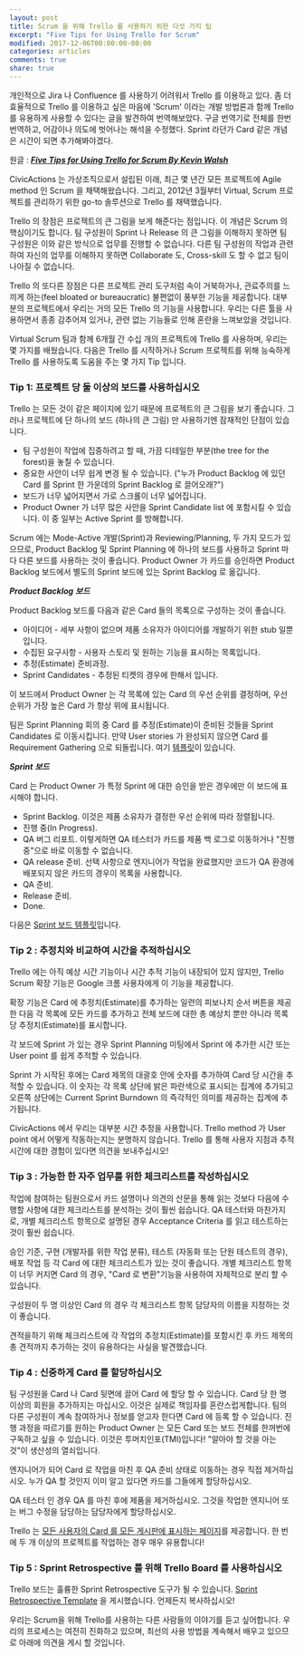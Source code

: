 ```yaml
---
layout: post
title: Scrum 을 위해 Trello 를 사용하기 위한 다섯 가지 팁
excerpt: "Five Tips for Using Trello for Scrum"
modified: 2017-12-06T00:00:00-00:00
categories: articles
comments: true
share: true
---
```


개인적으로 Jira 나 Confluence 를 사용하기 어려워서 Trello 를 이용하고 있다. 좀 더 효율적으로 Trello 를 이용하고 싶은 마음에 'Scrum' 이라는 개발 방법론과 함께 Trello 를 유용하게 사용할 수 있다는 글을 발견하여 번역해보았다. 구글 번역기로 전체를 한번 번역하고, 어감이나 의도에 벗어나는 해석을 수정했다. Sprint 라던가 Card 같은 개념은 시간이 되면 추가해봐야겠다.

원글 : __*[Five Tips for Using Trello for Scrum By Kevin Walsh](https://civicactions.com/blog/five-tips-for-using-trello-for-scrum/)*__

CivicActions 는 가상조직으로서 설립된 이래, 최근 몇 년간 모든 프로젝트에 Agile method 인 Scrum 을 채택해왔습니다. 그리고, 2012년 3월부터 Virtual, Scrum 프로젝트를 관리하기 위한 go-to 솔루션으로 Trello 를 채택했습니다.

Trello 의 장점은 프로젝트의 큰 그림을 보게 해준다는 점입니다. 이 개념은 Scrum 의 핵심이기도 합니다. 팀 구성원이 Sprint 나 Release 의 큰 그림을 이해하지 못하면 팀 구성원은 이와 같은 방식으로 업무를 진행할 수 없습니다. 다른 팀 구성원의 작업과 관련하여 자신의 업무를 이해하지 못하면 Collaborate 도, Cross-skill 도 할 수 없고 팀이 나아질 수 없습니다.

Trello 의 또다른 장점은 다른 프로젝트 관리 도구처럼 속이 거북하거나, 관료주의를 느끼게 하는(feel bloated or bureaucratic) 불편없이 풍부한 기능을 제공합니다. 대부분의 프로젝트에서 우리는 거의 모든 Trello 의 기능을 사용합니다. 우리는 다른 툴을 사용하면서 종종 감추어져 있거나, 관련 없는 기능들로 인해 혼란을 느껴보았을 것입니다.

Virtual Scrum 팀과 함께 6개월 간 수십 개의 프로젝트에 Trello 를 사용하며, 우리는 몇 가지를 배웠습니다. 다음은 Trello 를 시작하거나 Scrum 프로젝트를 위해 능숙하게 Trello 를 사용하도록 도움을 주는 몇 가지 Tip 입니다.

### Tip 1: 프로젝트 당 둘 이상의 보드를 사용하십시오

Trello 는 모든 것이 같은 페이지에 있기 때문에 프로젝트의 큰 그림을 보기 좋습니다. 그러나 프로젝트에 단 하나의 보드 (하나의 큰 그림) 만 사용하기엔 잠재적인 단점이 있습니다.

* 팀 구성원이 작업에 집중하려고 할 때, 가끔 디테일한 부분(the tree for the forest)을 놓칠 수 있습니다.
* 중요한 사안이 너무 쉽게 변경 될 수 있습니다. ("누가 Product Backlog 에 있던 Card 를 Sprint 한 가운데의 Sprint Backlog 로 끌어오래?")
* 보드가 너무 넓어지면서 가로 스크롤이 너무 넓어집니다.
* Product Owner 가 너무 많은 사안을 Sprint Candidate list 에 포함시킬 수 있습니다. 이 중 일부는 Active Sprint 를 방해합니다.

Scrum 에는 Mode-Active 개발(Sprint)과 Reviewing/Planning, 두 가지 모드가 있으므로, Product Backlog 및 Sprint Planning 에 하나의 보드를 사용하고 Sprint 마다 다른 보드를 사용하는 것이 좋습니다. Product Owner 가 카드를 승인하면 Product Backlog 보드에서 별도의 Sprint 보드에 있는 Sprint Backlog 로 옮깁니다.

__*Product Backlog 보드*__

Product Backlog 보드를 다음과 같은 Card 들의 목록으로 구성하는 것이 좋습니다.

* 아이디어 - 세부 사항이 없으며 제품 소유자가 아이디어를 개발하기 위한 stub 일뿐입니다.
* 수집된 요구사항 - 사용자 스토리 및 원하는 기능을 표시하는 목록입니다.
* 추정(Estimate) 준비과정.
* Sprint Candidates - 추정된 티켓의 경우에 한해서 입니다.

이 보드에서 Product Owner 는 각 목록에 있는 Card 의 우선 순위를 결정하며, 우선 순위가 가장 높은 Card 가 항상 위에 표시됩니다.

팀은 Sprint Planning 회의 중 Card 를 추정(Estimate)이 준비된 것들을 Sprint Candidates 로 이동시킵니다. 만약 User stories 가 완성되지 않으면 Card 를 Requirement Gathering 으로 되돌립니다. 여기 [템플릿](https://trello.com/b/eTl6hudO/template-product-backlog)이 있습니다.

__*Sprint 보드*__

Card 는 Product Owner 가 특정 Sprint 에 대한 승인을 받은 경우에만 이 보드에 표시해야 합니다.

* Sprint Backlog. 이것은 제품 소유자가 결정한 우선 순위에 따라 정렬됩니다.
* 진행 중(In Progress).
* QA 버그 리포트. 이렇게하면 QA 테스터가 카드를 제품 백 로그로 이동하거나 "진행 중"으로 바로 이동할 수 없습니다.
* QA release 준비. 선택 사항으로 엔지니어가 작업을 완료했지만 코드가 QA 환경에 배포되지 않은 카드의 경우이 목록을 사용합니다.
* QA 준비.
* Release 준비.
* Done.

다음은 [Sprint 보드 템플릿](https://trello.com/b/fQYAslyL/template-sprint-board)입니다.

### Tip 2 : 추정치와 비교하여 시간을 추적하십시오

Trello 에는 아직 예상 시간 기능이나 시간 추적 기능이 내장되어 있지 않지만, Trello Scrum 확장 기능은 Google 크롬 사용자에게 이 기능을 제공합니다.

확장 기능은 Card 에 추정치(Estimate)를 추가하는 일련의 피보나치 순서 버튼을 제공 한 다음 각 목록에 모든 카드를 추가하고 전체 보드에 대한 총 예상치 뿐만 아니라 목록 당 추정치(Estimate)를 표시합니다.

각 보드에 Sprint 가 있는 경우 Sprint Planning 미팅에서 Sprint 에 추가한 시간 또는 User point 를 쉽게 추적할 수 있습니다.

Sprint 가 시작된 후에는 Card 제목의 대괄호 안에 숫자를 추가하여 Card 당 시간을 추적할 수 있습니다. 이 숫자는 각 목록 상단에 밝은 파란색으로 표시되는 집계에 추가되고 오른쪽 상단에는 Current Sprint Burndown 의 즉각적인 의미를 제공하는 집계에 추가됩니다.

CivicActions 에서 우리는 대부분 시간 추정을 사용합니다. Trello method 가 User point 에서 어떻게 작동하는지는 분명하지 않습니다. Trello 를 통해 사용자 지점과 추적 시간에 대한 경험이 있다면 의견을 보내주십시오!

### Tip 3 : 가능한 한 자주 업무를 위한 체크리스트를 작성하십시오

작업에 참여하는 팀원으로서 카드 설명이나 의견의 산문을 통해 읽는 것보다 다음에 수행할 사항에 대한 체크리스트를 분석하는 것이 훨씬 쉽습니다. QA 테스터와 마찬가지로, 개별 체크리스트 항목으로 설명된 경우 Acceptance Criteria 를 읽고 테스트하는 것이 훨씬 쉽습니다.

승인 기준, 구현 (개발자를 위한 작업 분류), 테스트 (자동화 또는 단원 테스트의 경우), 배포 작업 등 각 Card 에 대한 체크리스트가 있는 것이 좋습니다. 개별 체크리스트 항목이 너무 커지면 Card 의 경우, "Card 로 변환"기능을 사용하여 자체적으로 분리 할 수 ​​있습니다.

구성원이 두 명 이상인 Card 의 경우 각 체크리스트 항목 담당자의 이름을 지정하는 것이 좋습니다.

견적을하기 위해 체크리스트에 각 작업의 추정치(Estimate)를 포함시킨 후 카드 제목의 총 견적까지 추가하는 것이 유용하다는 사실을 발견했습니다.

### Tip 4 : 신중하게 Card 를 할당하십시오

팀 구성원을 Card 나 Card 뒷면에 끌어 Card 에 할당 할 수 있습니다. Card 당 한 명 이상의 회원을 추가하지는 마십시오. 이것은 실제로 책임자를 혼란스럽게합니다. 팀의 다른 구성원이 계속 참여하거나 정보를 얻고자 한다면 Card 에 등록 할 수 있습니다. 진행 과정을 따르기를 원하는 Product Owner 는 모든 Card 또는 보드 전체를 한꺼번에 구독하고 싶을 수 있습니다. 이것은 투머치인포(TMI)입니다! "알아야 할 것을 아는 것"이 생산성의 열쇠입니다.

엔지니어가 되어 Card 로 작업을 마친 후 QA 준비 상태로 이동하는 경우 직접 제거하십시오. 누가 QA 할 것인지 이미 알고 있다면 카드를 그들에게 할당하십시오.

QA 테스터 인 경우 QA 를 마친 후에 제품을 제거하십시오. 그것을 작업한 엔지니어 또는 버그 수정을 담당하는 담당자에게 할당하십시오.

Trello 는 [모든 사용자의 Card 를 모든 게시판에 표시하는 페이지](https://trello.com/my/cards)를 제공합니다. 한 번에 두 개 이상의 프로젝트를 작업하는 경우 매우 유용합니다!

### Tip 5 : Sprint Retrospective 를 위해 Trello Board 를 사용하십시오

Trello 보드는 훌륭한 Sprint Retrospective 도구가 될 수 있습니다. [Sprint Retrospective Template](https://trello.com/b/YEXXigXH/template-sprint-retrospective-basic) 을 게시했습니다. 언제든지 복사하십시오!

우리는 Scrum을 위해 Trello를 사용하는 다른 사람들의 이야기를 듣고 싶어합니다. 우리의 프로세스는 여전히 진화하고 있으며, 최선의 사용 방법을 계속해서 배우고 있으므로 아래에 의견을 게시 할 것입니다.
